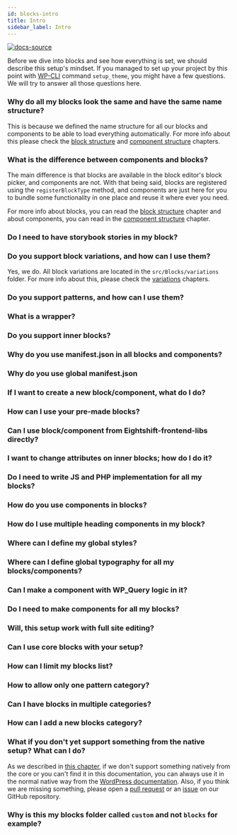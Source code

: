 ```yaml
---
id: blocks-intro
title: Intro
sidebar_label: Intro
---
```


[![docs-source](https://img.shields.io/badge/source-eigthshift--frontend--libs-yellow?style=for-the-badge&logo=javascript&labelColor=2a2a2a)](https://github.com/infinum/eightshift-frontend-libs/tree/develop/blocks/init/src/blocks/)

Before we dive into blocks and see how everything is set, we should describe this setup's mindset.
If you managed to set up your project by this point with [WP-CLI](wp-cli) command `setup_theme`, you might have a few questions. We will try to answer all those questions here.

### Why do all my blocks look the same and have the same name structure?

This is because we defined the name structure for all our blocks and components to be able to load everything automatically. For more info about this please check the [block structure](block-structure) and [component structure](blocks-component-structure) chapters.

### What is the difference between components and blocks?

The main difference is that blocks are available in the block editor's block picker, and components are not. With that being said, blocks are registered using the `registerBlockType` method, and components are just here for you to bundle some functionality in one place and reuse it where ever you need.

For more info about blocks, you can read the [block structure](block-structure) chapter and about components, you can read in the [component structure](blocks-component-structure) chapter.

### Do I need to have storybook stories in my block?

### Do you support block variations, and how can I use them?

Yes, we do. All block variations are located in the `src/Blocks/variations` folder. For more info about this, please check the [variations](blocks-variations) chapters.

### Do you support patterns, and how can I use them?

### What is a wrapper?

### Do you support inner blocks?

### Why do you use manifest.json in all blocks and components?

### Why do you use global manifest.json

### If I want to create a new block/component, what do I do?

### How can I use your pre-made blocks?

### Can I use block/component from Eightshift-frontend-libs directly?

### I want to change attributes on inner blocks; how do I do it?

### Do I need to write JS and PHP implementation for all my blocks?

### How do you use components in blocks?

### How do I use multiple heading components in my block?

### Where can I define my global styles?

### Where can I define global typography for all my blocks/components?

### Can I make a component with WP_Query logic in it?

### Do I need to make components for all my blocks?

### Will, this setup work with full site editing?

### Can I use core blocks with your setup?

### How can I limit my blocks list?

### How to allow only one pattern category?

### Can I have blocks in multiple categories?

### How can I add a new blocks category?

### What if you don't yet support something from the native setup? What can I do?

As we described in [this chapter](blocks), if we don't support something natively from the core or you can't find it in this documentation, you can always use it in the normal native way from the [WordPress documentation](https://developer.wordpress.org/block-editor/tutorials/block-tutorial/). Also, if you think we are missing something, please open a [pull request](https://github.com/infinum/eightshift-frontend-libs/pulls) or an [issue](https://github.com/infinum/eightshift-frontend-libs/issues) on our GitHub repository.

### Why is this my blocks folder called `custom` and not `blocks` for example?
